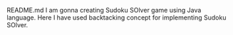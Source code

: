 README.md
I am gonna creating Sudoku SOlver game using Java language.
Here I have used backtacking concept for implementing Sudoku SOlver.